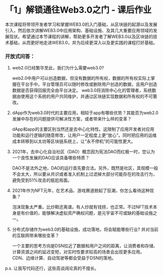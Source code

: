 # 「1」解锁通往Web3.0之门 - 课后作业

本次课程将带领开发者学习和掌握WEB3.0的入门基础，从区块链的起源以及发展引入，然后依次讲解WEB3.0中应用架构、基础设施、及其几大重要应用领域的发展现状。希望通过本节课程的讲解，帮助更多开发者了解WEB3.0以及区块链的技术基础，从而更好地走进WEB3.0，并为后续更深入以及更实践的课程打好基础。
### 开放式问答：
1. web2.0已经繁华至此，我们为什么需要web3.0?

   web2.0中用户可以创造数据，但没有数据的所有权，数据的所有权实际上掌握在平台手中。平台管理员可以随时修改或删除用户创造的数据，且用户创造数据是否获得回报完全由平台决定。
   web3.0将消除中心化的管理者，系统数据由使用这个系统的用户共同维护，并通过区块链实现数据和所有权的不可篡改。

2. dApp作为web3.0时代的主要应用，相较于app有哪些优势？其能否为web2.0发展中存在的问题提供可解决性方案，或者带来什么样的变革？

   dApp和app的主要区别当然还是去中心化特性。这限制了应用开发者对应用功能和运行逻辑的随意修改，让用户一定程度上更“放心”。同时把应用的运维成本转移到以太坊等区块链系统上，让“永不停机”的可能性更大。

3. 2021年，去中心化自治社区（DAO）概念因为宪法DAO而红极一时，您认为一个良性发展的DAO应该具备哪些特质？

   DAO不是法外之地，DAO的运行首先要合法。另外，既然是社区，其规模一般不会太大，所以要从共识或者准入机制上过滤掉大部分可能存在的攻击行为，避免受到51%攻击的尴尬局面。

4. 2021年作为NFT元年，在艺术品、游戏赛道掀起了狂潮，你怎么看待这种现象？

   泡沫现象太严重。比炒鞋还离谱。有人炒就有钱捞，也正常。不过NFT技术本身是有价值的，能够解决虚拟资产确权问题，是元宇宙不可或缺的基础设施之一。

5. 分布式存储作为web3.0的基础设施，成功落地，将会赋能哪些行业? 并对当前的互联网带来哪些变革？

   一个主要的思考方向是DSN拉近了数据和用户之间的距离，让消费者和存储、计算资源之间的延迟变短，对实时性要求较高的场景会出现更多应用。
   CDN、边缘计算、自动驾驶等都会受益于DSN的落地。
   
p.s. 让我写代码还行，这些高谈阔论真的不擅长。
